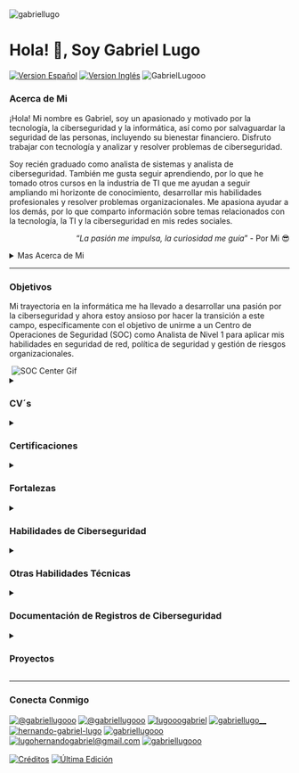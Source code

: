 <img align="center" src="https://media.licdn.com/dms/image/v2/D4D16AQGUNxQ7NSC05A/profile-displaybackgroundimage-shrink_350_1400/profile-displaybackgroundimage-shrink_350_1400/0/1738695150340?e=1744243200&v=beta&t=oXX-ixT9bR3dJcYCLv4KBs5wjKFoeP0524kFGHQMYmQ" alt="gabriellugo" />

<p align="left">
<h1 align="left">Hola! 👋, Soy Gabriel Lugo</h1>

<a href="https://github.com/GabrielLugooo/GabrielLugooo/blob/main/README%20Spanish.md" target="_blank" rel="noreferrer noopener"> <img align="center" src="https://img.shields.io/badge/Versión%20Español-000000" alt="Version Español" /></a>
<a href="https://github.com/GabrielLugooo/GabrielLugooo/blob/main/README.md" target="_blank" rel="noreferrer noopener"><img align="center" src="https://img.shields.io/badge/Versión%20Inglés-Green" alt="Version Inglés" /></a>
<img align="center" src="https://komarev.com/ghpvc/?username=GabrielLugoo&label=Vistas%20del%20Perfil&color=green&base=2000" alt="GabrielLugooo" />

</p>

<h3 align="left">Acerca de Mi</h3>
<p align="left">

¡Hola! Mi nombre es Gabriel, soy un apasionado y motivado por la tecnología, la ciberseguridad y la informática, así como por salvaguardar la seguridad de las personas, incluyendo su bienestar financiero. Disfruto trabajar con tecnología y analizar y resolver problemas de ciberseguridad.

Soy recién graduado como analista de sistemas y analista de ciberseguridad. También me gusta seguir aprendiendo, por lo que he tomado otros cursos en la industria de TI que me ayudan a seguir ampliando mi horizonte de conocimiento, desarrollar mis habilidades profesionales y resolver problemas organizacionales. Me apasiona ayudar a los demás, por lo que comparto información sobre temas relacionados con la tecnología, la TI y la ciberseguridad en mis redes sociales.

<!-- QUOTE -->
<p align="right">
    <q><i>La pasión me impulsa, la curiosidad me guía</i></q> - Por Mi 😎<br>
</p>
  
<details>
<summary>Mas Acerca de Mi</summary>
<p align="left">
  
Me introduje en el mundo de la informática en 1994, a los 14 años, cuando empecé un curso de GW BASIC, un año antes del SO Windows 95. En 1997/98, con 17/18 años, ya ayudaba a mis compañeros de informática de 4º de bachillerato con la primera aplicación de TANGO Software (software para contables) en MS-DOS y MS Windows.

Me interesé por el ámbito de la ciberseguridad desde que tuve acceso a Internet. A los 18 años tuve mi primer notebook y lo primero que hice fue jugar a Resident Evil y analizar redes con Triangle, un software pionero en triangulación de antenas de tecnología GSM para determinar ubicaciones y acceder a redes Wi-Fi.

Me gusta la ciencia, los libros, aprender y tocar el piano (¡pero fui productor y DJ en el pasado!), el mtbike, las carreras de trial, el bmx y el skate, la fotografía de retrato (trabajé un tiempo como fotógrafo) y la carpintería. Tengo una mente emprendedora. En el pasado tuve un supermercado de barrio durante 10 años, una pequeña tienda de computadoras y servicio técnico de soporte IT y hace poco comencé mi propia marca de camisetas overzise (sobre skate y bmx).

</p>

</details>

---

<h3 align="left">Objetivos</h3>
<p align="left">
Mi trayectoria en la informática me ha llevado a desarrollar una pasión por la ciberseguridad y ahora estoy ansioso por hacer la transición a este campo, específicamente con el objetivo de unirme a un Centro de Operaciones de Seguridad (SOC) como Analista de Nivel 1 para aplicar mis habilidades en seguridad de red, política de seguridad y gestión de riesgos organizacionales.
</p>

<img align="right" src="https://media3.giphy.com/media/v1.Y2lkPTc5MGI3NjExbXJsc205cjNiMzJxYTV6MnozejUwMGcwcHV2cWl6OWt1cDliY3phZCZlcD12MV9pbnRlcm5hbF9naWZfYnlfaWQmY3Q9Zw/aRHz5xbOz8VEJwgqcR/giphy.gif" alt="SOC Center Gif" width="500" />

<details>
<summary><h3>CV´s</h3></summary>

<p align="left">
<a href="https://drive.google.com/file/d/12ESW56uXGSEp8vwKSq7YypLj6A6IuvLQ/view?usp=drive_link" target="_blank" rel="noreferrer noopener"> <img align="center" src="https://img.shields.io/badge/CV%20Analista%20CiberSec%20Lugo%20Inglés-000000" alt="CV CyberSec Lugo Inglés" /></a>
<a href="https://drive.google.com/file/d/1PH6jO4xDqQCSIH-tfKDMOLwTBtfv5PYD/view?usp=drive_link" target="_blank" rel="noreferrer noopener"> <img align="center" src="https://img.shields.io/badge/CV%20Analista%20CiberSec%20Lugo%20Españolh-000000" alt="CV CyberSec Lugo Español" /></a>

<a href="https://drive.google.com/file/d/1oJDDwhmU-63QezLYwp3LQu_0WgPsO0EJ/view?usp=drive_link" target="_blank" rel="noreferrer noopener"> <img align="center" src="https://img.shields.io/badge/CV%20Analista%20Sistemas%20Lugo%20Inglés-000000" alt="CV Sistemas Lugo Inglés" /></a>
<a href="https://drive.google.com/file/d/1KovZuy-BnDWXD-ntp7fFhVtDt-vB0OdN/view?usp=drive_link" target="_blank" rel="noreferrer noopener"> <img align="center" src="https://img.shields.io/badge/CV%20Analista%20Sistemas%20Lugo%20Español-000000" alt="CV Sistemas Lugo Español" /></a>

</p>

</details>

<details>
<summary><h3>Certificaciones</h3></summary>
    
<a href="https://coursera.org/share/ec641fbfb8df73815a842d43dcc33515" target="_blank" rel="noreferrer noopener"> <img src="https://img.shields.io/badge/Certificado%20Analista%20Cibersecuridad%20Google-000000" alt="Certificado Analista Cibersecuridad Google" /></a>
<a href="https://drive.google.com/file/d/1_XZ_zH40Cy4QJnDo4KaW6r1S5AtOI8B2/view?usp=sharing" target="_blank" rel="noreferrer noopener"> <img src="https://img.shields.io/badge/Certificado%20Analista%20Sistemas%20ISIV-000000" alt="Instituto Superior de Informática de Virasoro" /></a>
    
<details>
<summary>Mas Certificaciones</summary>
    
<a href="https://drive.google.com/file/d/1kD3ijLHutOUMc17g4CLBc3IvdTeEl0Fc/view?usp=sharing" target="_blank" rel="noreferrer noopener"> <img src="https://img.shields.io/badge/Analítica%20Web%20Google-000000" alt="Analítica Web" /></a>

<a href="https://drive.google.com/file/d/1L6hVLP3dWeAKx9uW4QGde3TbC5nAjSLT/view?usp=sharing" target="_blank" rel="noreferrer noopener"> <img src="https://img.shields.io/badge/Fundamentos%20ECommerce%20Google-000000" alt="Fundamentos E-Commerce" /></a>
<a href="https://drive.google.com/file/d/1QlslvkTRxXVIpDVT83SdaksUATSyJqQE/view?usp=sharing" target="_blank" rel="noreferrer noopener"> <img src="https://img.shields.io/badge/ECommerce%20Google-000000" alt="E-Commerce" /></a>

<a href="https://drive.google.com/file/d/1zhiX5yMXfWPW1MJstMi3fywYQKr2620t/view?usp=sharing" target="_blank" rel="noreferrer noopener"> <img src="https://img.shields.io/badge/Fundamentos%20Marketing%20Digital%20Google-000000" alt="Fundamentos Digital Marketing" /></a>
<a href="https://drive.google.com/file/d/1lfb2ErXMMkV7c14biQWZ8RvjlnE63Lo7/view?usp=sharing" target="_blank" rel="noreferrer noopener"> <img src="https://img.shields.io/badge/Marketing%20Digital%20Google-000000" alt="Marketing Digital" /></a>
<a href="https://drive.google.com/file/d/1yzmB79LJ4OROZPY82usaSxT4UtEy_DCE/view?usp=sharing" target="_blank" rel="noreferrer noopener"> <img src="https://img.shields.io/badge/Marketing%20Digital%20Google%20Garage-000000" alt="Marketing Digital Garage" /></a>

<a href="https://drive.google.com/file/d/1sjB6YvplBR95dEzHv-OCHtP_6mrJfXBK/view?usp=sharing" target="_blank" rel="noreferrer noopener"> <img src="https://img.shields.io/badge/Fundamentos%20Apps%20Móviles%20Google-000000" alt="Fundamentos Apps Móviles" /></a>
<a href="https://drive.google.com/file/d/1Z9l7PIBEDjimKFFm9jmfQBuJ95wZQjc-/view?usp=sharing" target="_blank" rel="noreferrer noopener"> <img src="https://img.shields.io/badge/Apps%20Móviles%20Google-000000" alt="Apps Móviles" /></a>
<a href="https://drive.google.com/file/d/18T46smPjLIABQFjEXr1D7AKCRmPkgjfG/view?usp=sharing" target="_blank" rel="noreferrer noopener"> <img src="https://img.shields.io/badge/Apps%20Móviles%20Inventor%20Google-000000" alt="Apps Móviles Inventor" /></a>

<a href="https://drive.google.com/file/d/1gQu1rKui90JUQGpSa3BBqV_LyP92BzOO/view?usp=sharing" target="_blank" rel="noreferrer noopener"> <img src="https://img.shields.io/badge/Técnico Electrónico-000000" alt="Técnico Electrónico" /></a>

<a href="https://drive.google.com/file/d/1xhLZg0KT_273_EuGAfaNxem_Fv6_SZGV/view?usp=sharing" target="_blank" rel="noreferrer noopener"> <img src="https://img.shields.io/badge/Kings%20Inglés%20Básico-000000" alt="Inglés Basico" /></a>
<a href="https://drive.google.com/file/d/145XJHRFAGnsFNWUSQI8dPqrX4rBD_5Zn/view?usp=sharing" target="_blank" rel="noreferrer noopener"> <img src="https://img.shields.io/badge/Kings%20Inglés%20Intermedio-000000" alt="Inglés Intermedio" /></a>

</details>

</details>
  
<details>
<summary><h3>Fortalezas</h3></summary>

- Gran capacidad de atención a los detalles
- Sólidas habilidades para resolver problemas
- Excelente organización
- Fácil colaboración y comunicación
- Empatía, integridad ética y responsabilidad
- Mentalidad de protección y seguridad
- Pasión por la ciberseguridad, la tecnología y la informática
- Eficiencia, servicio y aprendizaje rápido

</details>

<details>
<summary><h3>Habilidades de Ciberseguridad</h3></summary>

- Amenazas, riesgos y vulnerabilidades
- Respuesta a incidentes
- Marcos y controles de seguridad (NIST)
- Refuerzo de la seguridad
- Línea de comandos de Linux, Git y Bash
- SQL y Python
- TCPDump, Wireshark y Suricata
- Herramientas SIEM

</details>

<details>
<summary><h3>Otras Habilidades Técnicas</h3></summary>
<h4 align="left">Networks</h4>
<p>
<a href="https://www.tcpdump.org" rel="noreferrer"> <img src="https://aboutnetworks.net/wp-content/uploads/2020/05/tcpdump-logo.jpg" alt="tcpdump" height="40"/></a>
<a href="https://www.wireshark.org" rel="noreferrer"> <img src="https://simpleicons.org/icons/wireshark.svg" alt="wireshark" height="40"/></a>
<a href="https://suricata.io" rel="noreferrer"> <img src="https://suricata.io/wp-content/uploads/2023/09/Logo-Suricata-vert-whitetype-R.png" alt="suricata" height="40"/></a>
</p>

<h4 align="left">EndPoints</h4>
<p align="left">
<a href="https://learn.microsoft.com/en-us/defender-endpoint/microsoft-defender-endpoint" rel="noreferrer"> <img src="https://www.svgrepo.com/show/452062/microsoft.svg" alt="microsoftdefender" width="40" height="40"/></a>
<a href="https://docs.velociraptor.app" rel="noreferrer"> <img src="https://www.svgrepo.com/show/101327/velociraptor.svg" alt="velociraptor" width="40" height="40"/></a>
</p>

<h4 align="left">SIEM´s Softwares</h4>
<p align="left">
<a href="https://cloud.google.com/security/products/security-operations?hl=es_419" rel="noreferrer"> <img src="https://www.svgrepo.com/show/353805/google-cloud.svg" alt="googlesecops" width="40" height="40"/></a>
<a href="https://www.splunk.com/en_us/download/soar-free-trial.html?locale=en_us" rel="noreferrer"> <img src="https://www.svgrepo.com/show/448628/splunk.svg" alt="splunk" width="40" height="40"/></a>
<a href="https://netalertx.com" rel="noreferrer"> <img src="https://www.svgrepo.com/show/512317/github-142.svg" alt="netalertx" width="40" height="40"/></a>
<a href="https://wazuh.com/" rel="noreferrer"> <img src="https://simpleicons.org/icons/wantedly.svg" alt="wazuh" width="40" height="40"/></a>
<a href="https://www.elastic.co/es/blog/elastic-siem-free-open" rel="noreferrer"> <img src="https://www.svgrepo.com/show/373575/elastic.svg" alt="elastic" width="40" height="40"/></a>
</p>

<h4 align="left">Programming Languages</h4>
<p align="left"> 
<a href="https://www.w3schools.com/cs/" target="_blank" rel="noreferrer"> <img src="https://raw.githubusercontent.com/devicons/devicon/master/icons/csharp/csharp-original.svg" alt="csharp" width="40" height="40"/></a>
<a href="https://www.java.com" target="_blank" rel="noreferrer"> <img src="https://raw.githubusercontent.com/devicons/devicon/master/icons/java/java-original.svg" alt="java" width="40" height="40"/></a>
<a href="https://www.php.net" target="_blank" rel="noreferrer"> <img src="https://raw.githubusercontent.com/devicons/devicon/master/icons/php/php-original.svg" alt="php" width="40" height="40"/></a>
<a href="https://www.python.org" target="_blank" rel="noreferrer"> <img src="https://raw.githubusercontent.com/devicons/devicon/master/icons/python/python-original.svg" alt="python" width="40" height="40"/></a>
<a href="https://developer.mozilla.org/en-US/docs/Web/JavaScript" target="_blank" rel="noreferrer"> <img src="https://raw.githubusercontent.com/devicons/devicon/master/icons/javascript/javascript-original.svg" alt="javascript" width="40" height="40"/></a>
<a href="https://www.typescriptlang.org/" target="_blank" rel="noreferrer"> <img src="https://raw.githubusercontent.com/devicons/devicon/master/icons/typescript/typescript-original.svg" alt="typescript" width="40" height="40"/></a>
</p>

<h4 align="left">Frontend Development</h4>
<p align="left"> 
<a href="https://www.w3.org/html/" target="_blank" rel="noreferrer"> <img src="https://raw.githubusercontent.com/devicons/devicon/master/icons/html5/html5-original-wordmark.svg" alt="html5" width="40" height="40"/></a>
<a href="https://www.w3schools.com/css/" target="_blank" rel="noreferrer"> <img src="https://raw.githubusercontent.com/devicons/devicon/master/icons/css3/css3-original-wordmark.svg" alt="css3" width="40" height="40"/></a>
<a href="https://reactjs.org/" target="_blank" rel="noreferrer"> <img src="https://raw.githubusercontent.com/devicons/devicon/master/icons/react/react-original-wordmark.svg" alt="react" width="40" height="40"/></a>
<a href="https://angular.io" target="_blank" rel="noreferrer"> <img src="https://angular.io/assets/images/logos/angular/angular.svg" alt="angular" width="40" height="40"/></a>
<a href="https://vuejs.org/" target="_blank" rel="noreferrer"> <img src="https://raw.githubusercontent.com/devicons/devicon/master/icons/vuejs/vuejs-original-wordmark.svg" alt="vuejs" width="40" height="40"/></a>
</p>

<h4 align="left">Backend Development</h4>
<p align="left">
<a href="https://nodejs.org" target="_blank" rel="noreferrer"> <img src="https://raw.githubusercontent.com/devicons/devicon/master/icons/nodejs/nodejs-original-wordmark.svg" alt="nodejs" width="40" height="40"/></a>
<a href="https://expressjs.com" target="_blank" rel="noreferrer"> <img src="https://raw.githubusercontent.com/devicons/devicon/master/icons/express/express-original-wordmark.svg" alt="express" width="40" height="40"/></a> 
<a href="https://graphql.org" target="_blank" rel="noreferrer"> <img src="https://www.vectorlogo.zone/logos/graphql/graphql-icon.svg" alt="graphql" width="40" height="40"/></a>  
</p>

<h4 align="left">Mobile App Development</h4>
<p align="left">
<a href="https://developer.android.com" target="_blank" rel="noreferrer"> <img src="https://raw.githubusercontent.com/devicons/devicon/master/icons/android/android-original-wordmark.svg" alt="android" width="40" height="40"/></a>
<a href="https://kotlinlang.org" target="_blank" rel="noreferrer"> <img src="https://www.vectorlogo.zone/logos/kotlinlang/kotlinlang-icon.svg" alt="kotlin" width="40" height="40"/></a> 
<a href="https://dart.dev" target="_blank" rel="noreferrer"> <img src="https://www.vectorlogo.zone/logos/dartlang/dartlang-icon.svg" alt="dart" width="40" height="40"/></a> 
<a href="https://flutter.dev" target="_blank" rel="noreferrer"> <img src="https://www.vectorlogo.zone/logos/flutterio/flutterio-icon.svg" alt="flutter" width="40" height="40"/></a> 
<a href="https://reactnative.dev/" target="_blank" rel="noreferrer"> <img src="https://reactnative.dev/img/header_logo.svg" alt="reactnative" width="40" height="40"/></a> 
</p>

<h4 align="left">AI / ML</h4>
<p align="left">
<a href="https://www.tensorflow.org" target="_blank" rel="noreferrer"> <img src="https://www.vectorlogo.zone/logos/tensorflow/tensorflow-icon.svg" alt="tensorflow" width="40" height="40"/></a>
<a href="https://pandas.pydata.org/" target="_blank" rel="noreferrer"> <img src="https://raw.githubusercontent.com/devicons/devicon/2ae2a900d2f041da66e950e4d48052658d850630/icons/pandas/pandas-original.svg" alt="pandas" width="40" height="40"/></a> 
</p>

<h4 align="left">Database</h4>
<p align="left">
<a href="https://www.microsoft.com/en-us/sql-server" target="_blank" rel="noreferrer"> <img src="https://www.svgrepo.com/show/303229/microsoft-sql-server-logo.svg" alt="mssql" width="40" height="40"/></a> 
<a href="https://www.mysql.com/" target="_blank" rel="noreferrer"> <img src="https://raw.githubusercontent.com/devicons/devicon/master/icons/mysql/mysql-original-wordmark.svg" alt="mysql" width="40" height="40"/></a>
<a href="https://www.sqlite.org/" target="_blank" rel="noreferrer"> <img src="https://www.vectorlogo.zone/logos/sqlite/sqlite-icon.svg" alt="sqlite" width="40" height="40"/></a> 
<a href="https://mariadb.org/" target="_blank" rel="noreferrer"> <img src="https://www.vectorlogo.zone/logos/mariadb/mariadb-icon.svg" alt="mariadb" width="40" height="40"/></a>
<a href="https://www.mongodb.com/" target="_blank" rel="noreferrer"> <img src="https://raw.githubusercontent.com/devicons/devicon/master/icons/mongodb/mongodb-original-wordmark.svg" alt="mongodb" width="40" height="40"/></a>
<a href="https://www.postgresql.org" target="_blank" rel="noreferrer"> <img src="https://raw.githubusercontent.com/devicons/devicon/master/icons/postgresql/postgresql-original-wordmark.svg" alt="postgresql" width="40" height="40"/></a>
</p>

<h4 align="left">DevOps</h4>
<p align="left">
<a href="https://cloud.google.com" target="_blank" rel="noreferrer"> <img src="https://www.vectorlogo.zone/logos/google_cloud/google_cloud-icon.svg" alt="gcp" width="40" height="40"/></a> 
<a href="https://azure.microsoft.com/en-in/" target="_blank" rel="noreferrer"> <img src="https://www.vectorlogo.zone/logos/microsoft_azure/microsoft_azure-icon.svg" alt="azure" width="40" height="40"/></a>
<a href="https://aws.amazon.com" target="_blank" rel="noreferrer"> <img src="https://raw.githubusercontent.com/devicons/devicon/master/icons/amazonwebservices/amazonwebservices-original-wordmark.svg" alt="aws" width="40" height="40"/></a>
<a href="https://www.docker.com/" target="_blank" rel="noreferrer"> <img src="https://raw.githubusercontent.com/devicons/devicon/master/icons/docker/docker-original-wordmark.svg" alt="docker" width="40" height="40"/></a> 
<a href="https://www.gnu.org/software/bash/" target="_blank" rel="noreferrer"> <img src="https://www.vectorlogo.zone/logos/gnu_bash/gnu_bash-icon.svg" alt="bash" width="40" height="40"/></a> 
</p>

<h4 align="left">Backend As a Service (BaaS)</h4>
<p align="left">
<a href="https://firebase.google.com/" target="_blank" rel="noreferrer"> <img src="https://www.vectorlogo.zone/logos/firebase/firebase-icon.svg" alt="firebase" width="40" height="40"/></a> 
</p>

<h4 align="left">Framework</h4>
<p align="left">
<a href="https://dotnet.microsoft.com/" target="_blank" rel="noreferrer"> <img src="https://raw.githubusercontent.com/devicons/devicon/master/icons/dot-net/dot-net-original-wordmark.svg" alt="dotnet" width="40" height="40"/></a>
</p>

<h4 align="left">Software</h4>
<p align="left">
<a href="https://www.photoshop.com/en" target="_blank" rel="noreferrer"> <img src="https://raw.githubusercontent.com/devicons/devicon/master/icons/photoshop/photoshop-line.svg" alt="photoshop" width="40" height="40"/></a>
<a href="https://www.adobe.com/in/products/illustrator.html" target="_blank" rel="noreferrer"> <img src="https://www.vectorlogo.zone/logos/adobe_illustrator/adobe_illustrator-icon.svg" alt="illustrator" width="40" height="40"/></a>
<a href="https://www.blender.org/" target="_blank" rel="noreferrer"> <img src="https://download.blender.org/branding/community/blender_community_badge_white.svg" alt="blender" width="40" height="40"/></a>
</p>

<h4 align="left">Static Site Generators</h4>
<p align="left">
<a href="https://nextjs.org/" target="_blank" rel="noreferrer"> <img src="https://cdn.worldvectorlogo.com/logos/nextjs-2.svg" alt="nextjs" width="40" height="40"/></a> 
</p>

<h4 align="left">Game Engines</h4>
<p align="left">
<a href="https://unrealengine.com/" target="_blank" rel="noreferrer"> <img src="https://raw.githubusercontent.com/kenangundogan/fontisto/036b7eca71aab1bef8e6a0518f7329f13ed62f6b/icons/svg/brand/unreal-engine.svg" alt="unreal" width="40" height="40"/></a>
</p>

<h4 align="left">Others</h4>
<p align="left">
<a href="https://www.linux.org/" target="_blank" rel="noreferrer"> <img src="https://raw.githubusercontent.com/devicons/devicon/master/icons/linux/linux-original.svg" alt="linux" width="40" height="40"/></a>
<a href="https://git-scm.com/" target="_blank" rel="noreferrer"> <img src="https://www.vectorlogo.zone/logos/git-scm/git-scm-icon.svg" alt="git" width="40" height="40"/></a> 
<a href="https://www.arduino.cc/" target="_blank" rel="noreferrer"> <img src="https://cdn.worldvectorlogo.com/logos/arduino-1.svg" alt="arduino" width="40" height="40"/></a> 
</p>

</details>

<details>
<summary><h3>Documentación de Registros de Ciberseguridad</h3></summary>

<a href="https://github.com/GabrielLugooo/CiberSec-Logs-Spanish" target="_blank" rel="noreferrer noopener"> <img align="center" src="https://img.shields.io/badge/Registros%20en%20Español-000000" alt="Registros en Español" /></a>
<a href="https://github.com/GabrielLugooo/CiberSec-Logs-English" target="_blank" rel="noreferrer noopener"> <img align="center" src="https://img.shields.io/badge/Registros%20en%20Inglés-000000" alt="Registros en Inglés" /></a>

</details>

<details>
<summary><h3>Proyectos</h3></summary>

- Proyectos CiberSec

<a href="https://github.com/GabrielLugooo/SOC-Automation" target="_blank" rel="noreferrer noopener"> <img align="center" src="https://img.shields.io/badge/Proyecto%20Automatización%20SOC-000000" alt="Proyecto Automatización SOC" /></a>
<a href="https://github.com/GabrielLugooo/SIEM-Stack" target="_blank" rel="noreferrer noopener"> <img align="center" src="https://img.shields.io/badge/SIEM%20Stack-000000" alt="SIEM Stack" /></a>
<a href="https://github.com/GabrielLugooo/Detection-System" target="_blank" rel="noreferrer noopener"> <img align="center" src="https://img.shields.io/badge/Sistema%20de%20Detección-000000" alt="Sistema de Detección" /></a>

<a href="https://github.com/GabrielLugooo/Image-Encrypt" target="_blank" rel="noreferrer noopener"> <img align="center" src="https://img.shields.io/badge/Encriptador%20de%20Imágenes-000000" alt="Encriptador de Imágenes" /></a>
<a href="https://github.com/GabrielLugooo/Owasp-Pass-Test" target="_blank" rel="noreferrer noopener"> <img align="center" src="https://img.shields.io/badge/Test%20Fortaleza%20de%20Contraseña%20Owasp-000000" alt="Owasp Pass Test" /></a>
<a href="https://github.com/GabrielLugooo/Pass-Generator" target="_blank" rel="noreferrer noopener"> <img align="center" src="https://img.shields.io/badge/Generador%20de%20Contraseña-000000" alt="Pass Generator" /></a>
<a href="https://github.com/GabrielLugooo/Hash-Cracker" target="_blank" rel="noreferrer noopener"> <img align="center" src="https://img.shields.io/badge/Cracker%20de%20Hash-000000" alt="Cracker de Hash" /></a>

<a href="https://github.com/GabrielLugooo/Python-Automation" target="_blank" rel="noreferrer noopener"> <img align="center" src="https://img.shields.io/badge/Automatización%20Python-000000" alt="Automatización Python" /></a>
<a href="https://github.com/GabrielLugooo/Ports-Scanner" target="_blank" rel="noreferrer noopener"> <img align="center" src="https://img.shields.io/badge/Scanner%20de%20Puertos-000000" alt="Scanner Puertos" /></a>
<a href="https://github.com/GabrielLugooo/Canary-Token" target="_blank" rel="noreferrer noopener"> <img align="center" src="https://img.shields.io/badge/Canary%20Token-000000" alt="Canary Token" /></a>
<a href="https://github.com/GabrielLugooo/Sandbox" target="_blank" rel="noreferrer noopener"> <img align="center" src="https://img.shields.io/badge/Caja%20de%20Arena-000000" alt="Caja de Arena" /></a>
<a href="https://github.com/GabrielLugooo/Honeypot-Server" target="_blank" rel="noreferrer noopener"> <img align="center" src="https://img.shields.io/badge/Servidor%20Honeypot-000000" alt="Servidor Honeypot" /></a>

- Proyectos Ai

<a href="https://github.com/GabrielLugooo/Vicky-Ai-Project" target="_blank" rel="noreferrer noopener"> <img align="center" src="https://img.shields.io/badge/Proyecto%20Vicky%20AI-000000" alt="Proyecto Vicky AI" /></a>

- Proyectos FrontEnd

<a href="https://github.com/GabrielLugooo/Game-Awards-Copycat" target="_blank" rel="noreferrer noopener"> <img align="center" src="https://img.shields.io/badge/Game%20Awards%20Web-000000" alt="Game Awards Web" /></a>
<a href="https://github.com/GabrielLugooo/DC-Shoes-Copycat" target="_blank" rel="noreferrer noopener"> <img align="center" src="https://img.shields.io/badge/DC%20Shoes%20Web-000000" alt="DC Shoes Web" /></a>
<a href="https://github.com/GabrielLugooo/Mad-Cool-Copycat" target="_blank" rel="noreferrer noopener"> <img align="center" src="https://img.shields.io/badge/Mad%20Cool%20Web-000000" alt="Mad Cool Web" /></a>
<a href="https://github.com/GabrielLugooo/Netflix-Copycat" target="_blank" rel="noreferrer noopener"> <img align="center" src="https://img.shields.io/badge/Netflix%20Web-000000" alt="Netflix Web" /></a>
<a href="https://github.com/GabrielLugooo/Tinder-Copycat" target="_blank" rel="noreferrer noopener"> <img align="center" src="https://img.shields.io/badge/Tinder%20Web-000000" alt="Tinder Web" /></a>

</details>

---

<h3 align="left">Conecta Conmigo</h3>

<p align="left">
<a href="https://www.youtube.com/@gabriellugooo" target="_blank" rel="noreferrer noopener"> <img align="center" src="https://img.icons8.com/?size=50&id=55200&format=png" alt="@gabriellugooo" height="40" width="40" /></a>
<a href="http://www.tiktok.com/@gabriellugooo" target="_blank" rel="noreferrer noopener"> <img align="center" src="https://img.icons8.com/?size=50&id=118638&format=png" alt="@gabriellugooo" height="40" width="40" /></a>
<a href="https://instagram.com/lugooogabriel" target="_blank" rel="noreferrer noopener"> <img align="center" src="https://img.icons8.com/?size=50&id=32309&format=png" alt="lugooogabriel" height="40" width="40" /></a>
<a href="https://twitter.com/gabriellugo__" target="_blank" rel="noreferrer noopener"> <img align="center" src="https://img.icons8.com/?size=50&id=phOKFKYpe00C&format=png" alt="gabriellugo__" height="40" width="40" /></a>
<a href="https://www.linkedin.com/in/hernando-gabriel-lugo" target="_blank" rel="noreferrer noopener"> <img align="center" src="https://img.icons8.com/?size=50&id=8808&format=png" alt="hernando-gabriel-lugo" height="40" width="40" /></a>
<a href="https://github.com/GabrielLugooo" target="_blank" rel="noreferrer noopener"> <img align="center" src="https://img.icons8.com/?size=80&id=AngkmzgE6d3E&format=png" alt="gabriellugooo" height="34" width="34" /></a>
<a href="mailto:lugohernandogabriel@gmail.com"> <img align="center" src="https://img.icons8.com/?size=50&id=38036&format=png" alt="lugohernandogabriel@gmail.com" height="40" width="40" /></a>
<a href="https://linktr.ee/gabriellugooo" target="_blank" rel="noreferrer noopener"> <img align="center" src="https://simpleicons.org/icons/linktree.svg" alt="gabriellugooo" height="40" width="40" /></a>
</p>

<a href="https://linktr.ee/gabriellugooo" target="_blank" rel="noreferrer noopener"> <img align="center" src="https://img.shields.io/badge/Créditos-Gabriel%20Lugo-green" alt="Créditos" /></a>
<a href="" target="_blank" rel="noreferrer noopener"> <img align="center" src="https://img.shields.io/badge/Última%20Edición-22%2002%202025-green" alt="Última Edición" /></a>
